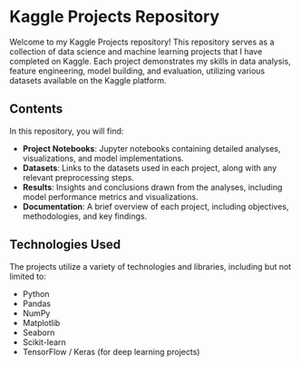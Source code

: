 # Kaggle Projects Repository

Welcome to my Kaggle Projects repository! This repository serves as a collection of data science and machine learning projects that I have completed on Kaggle. Each project demonstrates my skills in data analysis, feature engineering, model building, and evaluation, utilizing various datasets available on the Kaggle platform.

## Contents

In this repository, you will find:

- **Project Notebooks**: Jupyter notebooks containing detailed analyses, visualizations, and model implementations.
- **Datasets**: Links to the datasets used in each project, along with any relevant preprocessing steps.
- **Results**: Insights and conclusions drawn from the analyses, including model performance metrics and visualizations.
- **Documentation**: A brief overview of each project, including objectives, methodologies, and key findings.

## Technologies Used

The projects utilize a variety of technologies and libraries, including but not limited to:

- Python
- Pandas
- NumPy
- Matplotlib
- Seaborn
- Scikit-learn
- TensorFlow / Keras (for deep learning projects)
